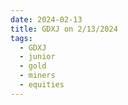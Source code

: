 ```yaml
---
date: 2024-02-13
title: GDXJ on 2/13/2024
tags: 
  - GDXJ
  - junior
  - gold
  - miners
  - equities
---
```

<div class="post">
<snapshot-grid 
    :reports="['2024/02/12/CTA/GDXJ', '2024/02/13/CTA/GDXJ', '2024/02/13/MTP/GDXJ']"
    chart="2024/02/13/Chart/GDXJ"
/>
<p>

</p>
<p>

</p>
</div>